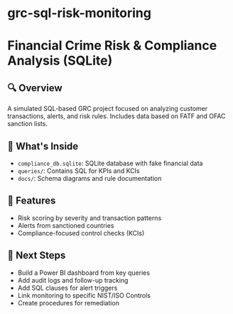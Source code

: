 # grc-sql-risk-monitoring
# Financial Crime Risk & Compliance Analysis (SQLite)

## 🔍 Overview
A simulated SQL-based GRC project focused on analyzing customer transactions, alerts, and risk rules. Includes data based on FATF and OFAC sanction lists.

## 📂 What's Inside
- `compliance_db.sqlite`: SQLite database with fake financial data
- `queries/`: Contains SQL for KPIs and KCIs
- `docs/`: Schema diagrams and rule documentation

## 🚀 Features
- Risk scoring by severity and transaction patterns
- Alerts from sanctioned countries
- Compliance-focused control checks (KCIs)

## 🧠 Next Steps
- Build a Power BI dashboard from key queries
- Add audit logs and follow-up tracking
- Add SQL clauses for alert triggers
- Link monitoring to specific NIST/ISO Controls
- Create procedures for remediation
